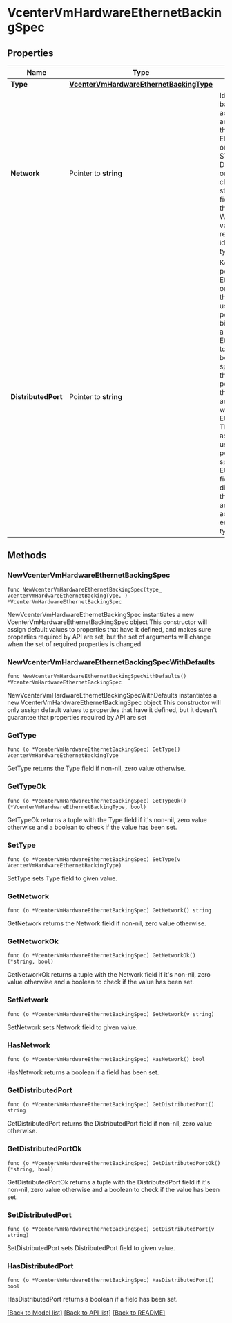 # VcenterVmHardwareEthernetBackingSpec

## Properties

Name | Type | Description | Notes
------------ | ------------- | ------------- | -------------
**Type** | [**VcenterVmHardwareEthernetBackingType**](VcenterVmHardwareEthernetBackingType.md) |  | 
**Network** | Pointer to **string** | Identifier of the network that backs the virtual Ethernet adapter. This field is optional and it is only relevant when the value of Ethernet.BackingSpec.type is one of STANDARD_PORTGROUP, DISTRIBUTED_PORTGROUP, or OPAQUE_NETWORK. When clients pass a value of this structure as a parameter, the field must be an identifier for the resource type: Network. When operations return a value of this structure as a result, the field will be an identifier for the resource type: Network. | [optional] 
**DistributedPort** | Pointer to **string** | Key of the distributed virtual port that backs the virtual Ethernet adapter. Depending on the type of the Portgroup, the port may be specified using this field. If the portgroup type is early-binding (also known as static), a port is assigned when the Ethernet adapter is configured to use the port. The port may be either automatically or specifically assigned based on the value of this field. If the portgroup type is ephemeral, the port is created and assigned to a virtual machine when it is powered on and the Ethernet adapter is connected. This field cannot be specified as no free ports exist before use. May be used to specify a port when the network specified on the Ethernet.BackingSpec.network field is a static or early binding distributed portgroup. If unset, the port will be automatically assigned to the Ethernet adapter based on the policy embodied by the portgroup type. | [optional] 

## Methods

### NewVcenterVmHardwareEthernetBackingSpec

`func NewVcenterVmHardwareEthernetBackingSpec(type_ VcenterVmHardwareEthernetBackingType, ) *VcenterVmHardwareEthernetBackingSpec`

NewVcenterVmHardwareEthernetBackingSpec instantiates a new VcenterVmHardwareEthernetBackingSpec object
This constructor will assign default values to properties that have it defined,
and makes sure properties required by API are set, but the set of arguments
will change when the set of required properties is changed

### NewVcenterVmHardwareEthernetBackingSpecWithDefaults

`func NewVcenterVmHardwareEthernetBackingSpecWithDefaults() *VcenterVmHardwareEthernetBackingSpec`

NewVcenterVmHardwareEthernetBackingSpecWithDefaults instantiates a new VcenterVmHardwareEthernetBackingSpec object
This constructor will only assign default values to properties that have it defined,
but it doesn't guarantee that properties required by API are set

### GetType

`func (o *VcenterVmHardwareEthernetBackingSpec) GetType() VcenterVmHardwareEthernetBackingType`

GetType returns the Type field if non-nil, zero value otherwise.

### GetTypeOk

`func (o *VcenterVmHardwareEthernetBackingSpec) GetTypeOk() (*VcenterVmHardwareEthernetBackingType, bool)`

GetTypeOk returns a tuple with the Type field if it's non-nil, zero value otherwise
and a boolean to check if the value has been set.

### SetType

`func (o *VcenterVmHardwareEthernetBackingSpec) SetType(v VcenterVmHardwareEthernetBackingType)`

SetType sets Type field to given value.


### GetNetwork

`func (o *VcenterVmHardwareEthernetBackingSpec) GetNetwork() string`

GetNetwork returns the Network field if non-nil, zero value otherwise.

### GetNetworkOk

`func (o *VcenterVmHardwareEthernetBackingSpec) GetNetworkOk() (*string, bool)`

GetNetworkOk returns a tuple with the Network field if it's non-nil, zero value otherwise
and a boolean to check if the value has been set.

### SetNetwork

`func (o *VcenterVmHardwareEthernetBackingSpec) SetNetwork(v string)`

SetNetwork sets Network field to given value.

### HasNetwork

`func (o *VcenterVmHardwareEthernetBackingSpec) HasNetwork() bool`

HasNetwork returns a boolean if a field has been set.

### GetDistributedPort

`func (o *VcenterVmHardwareEthernetBackingSpec) GetDistributedPort() string`

GetDistributedPort returns the DistributedPort field if non-nil, zero value otherwise.

### GetDistributedPortOk

`func (o *VcenterVmHardwareEthernetBackingSpec) GetDistributedPortOk() (*string, bool)`

GetDistributedPortOk returns a tuple with the DistributedPort field if it's non-nil, zero value otherwise
and a boolean to check if the value has been set.

### SetDistributedPort

`func (o *VcenterVmHardwareEthernetBackingSpec) SetDistributedPort(v string)`

SetDistributedPort sets DistributedPort field to given value.

### HasDistributedPort

`func (o *VcenterVmHardwareEthernetBackingSpec) HasDistributedPort() bool`

HasDistributedPort returns a boolean if a field has been set.


[[Back to Model list]](../README.md#documentation-for-models) [[Back to API list]](../README.md#documentation-for-api-endpoints) [[Back to README]](../README.md)


